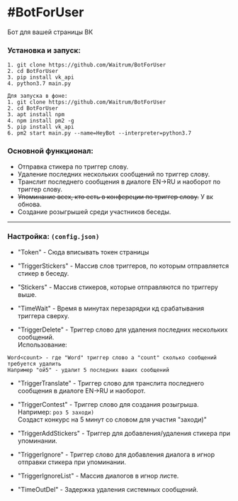#BotForUser
=
Бот для вашей страницы ВК
### Установка и запуск:
~~~~
1. git clone https://github.com/Waitrum/BotForUser
2. cd BotForUser
3. pip install vk_api
4. python3.7 main.py

Для запуска в фоне:
1. git clone https://github.com/Waitrum/BotForUser
2. cd BotForUser
3. apt install npm
4. npm install pm2 -g
5. pip install vk_api
6. pm2 start main.py --name=HeyBot --interpreter=python3.7
~~~~

### Основной функционал:

* Отправка стикера по триггер слову.
* Удаление последних нескольких сообщений по триггер слову.
* Транслит последнего сообщения в диалоге EN->RU и наоборот по триггер слову.
* ~~Упоминание всех, кто есть в конфереции по триггер слову.~~ У вк обнова.
* Создание розыгрышей среди участников беседы. 
---
### Настройка: `(config.json)`
* "Token" - Сюда вписывать токен страницы

* "TriggerStickers" - Массив слов триггеров, по которым отправляется стикер в беседу.

* "Stickers" - Массив стикеров, которые отправляются по триггеру выше.

* "TimeWait" - Время в минутах перезарядки кд срабатывания триггера сверху.

* "TriggerDelete" - Триггер слово для удаления последних нескольких сообщений.<br>
Использование:<br>
~~~~
Word<count> - где "Word" триггер слово а "count" сколько сообщений требуется удалить
Например "ой5" - удалит 5 последних ваших сообщений
~~~~

* "TriggerTranslate" - Триггер слово для транслита последнего сообщения в диалоге EN->RU и наоборот.

* "TriggerContest" - Триггер слово для создания розыгрыша.<br>
Например:
`роз 5 заходи)`<br>
Создаст конкурс на 5 минут со словом для участия "заходи)"<br>

* "TriggerAddStickers" - Триггер для добавления/удаления стикера при упоминании.

* "TriggerIgnore" - Триггер слово для добавления диалога в игнор отправки стикера при упоминании.

* "TriggerIgnoreList" - Массив диалогов в игнор листе.

* "TimeOutDel" - Задержка удаления системных сообщений.
